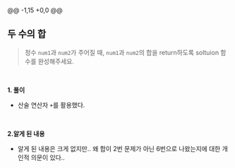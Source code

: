 @@ -1,15 +0,0 @@

## 두 수의 합

> 정수 `num1`과 `num2`가 주어질 때, `num1`과 `num2`의 합을 return하도록 soltuion 함수를 완성해주세요.

<br>

**1. 풀이**

- 산술 연산자 `+`를 활용했다.

<br>

**2.알게 된 내용**

- 알게 된 내용은 크게 없지만.. 왜 합이 2번 문제가 아닌 6번으로 나왔는지에 대한 개인적 의문이 있다..
